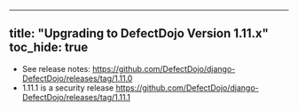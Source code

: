 
---
title: "Upgrading to DefectDojo Version 1.11.x"
toc_hide: true
---
- See release notes: https://github.com/DefectDojo/django-DefectDojo/releases/tag/1.11.0
- 1.11.1 is a security release https://github.com/DefectDojo/django-DefectDojo/releases/tag/1.11.1
